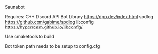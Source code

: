 Saunabot

Requires:
C++ Discord API Bot Library https://dpp.dev/index.html
spdlog https://github.com/gabime/spdlog
libconfig https://hyperrealm.github.io/libconfig/

Use cmaketools to build

Bot token path needs to be setup to config.cfg
